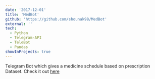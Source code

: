 ```yaml
---
date: '2017-12-01'
title: 'MedBot'
github: 'https://github.com/shounak98/MedBot'
external: ''
tech:
  - Python
  - Telegram-API
  - TeleBot
  - Pandas
showInProjects: true
---
```


Telegram Bot which gives a medicine schedule based on prescription Dataset. Check it out [here](https://t.me/med_sched_bot)
